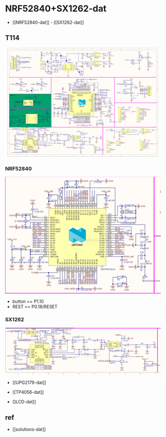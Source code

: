 
# NRF52840+SX1262-dat

- [[NRF52840-dat]] - [[SX1262-dat]]

## T114 

![](MeshNode-T114_V2.0_SCH(2)107-09-2025.jpg)

### NRF52840


![](2025-07-09-12-46-39.png)

- button == P1.10 
- REST == P0.18/RESET 



### SX1262 

![](2025-07-09-12-47-23.png)

- [[UPG2179-dat]]

- [[TP4056-dat]]

- [[LCD-dat]]

## ref 

- [[solutions-dat]]